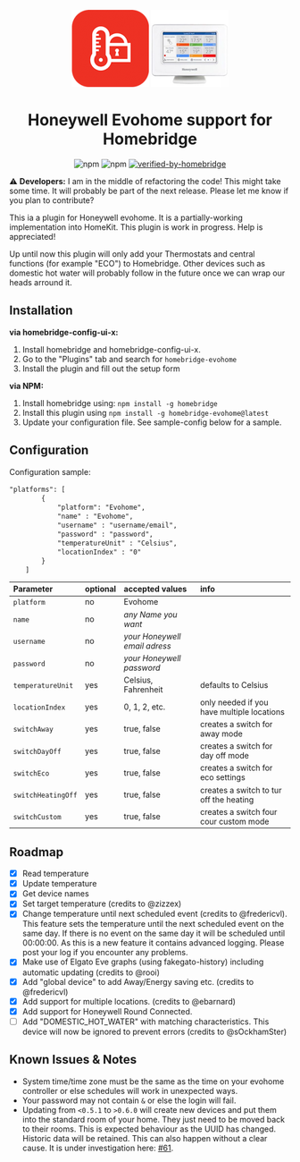 <span align="center">

![Honeywell Evohome Controller](assets/TCC_EMEA.png)
![Honeywell Evohome Controller](assets/evohome-controller.jpg)
# Honeywell Evohome support for Homebridge 
![npm](https://img.shields.io/npm/dt/homebridge-evohome)
![npm](https://img.shields.io/npm/v/homebridge-evohome)
[![verified-by-homebridge](https://badgen.net/badge/homebridge/verified/purple)](https://github.com/homebridge/homebridge/wiki/Verified-Plugins)


</span>

:warning: **Developers:** I am in the middle of refactoring the code! This might take some time. It will probably be part of the next release. Please let me know if you plan to contribute?  

This ia a plugin for Honeywell evohome. It is a partially-working implementation into HomeKit. This plugin is work in progress. Help is appreciated!

Up until now this plugin will only add your Thermostats and central functions (for example "ECO") to Homebridge. Other devices such as domestic hot water will probably follow in the future once we can wrap our heads arround it.

## Installation

**via homebridge-config-ui-x:**
1. Install homebridge and homebridge-config-ui-x.
2. Go to the "Plugins" tab and search for `homebridge-evohome`
3. Install the plugin and fill out the setup form

**via NPM:**
1. Install homebridge using: `npm install -g homebridge`
2. Install this plugin using `npm install -g homebridge-evohome@latest`
3. Update your configuration file. See sample-config below for a sample.

## Configuration

Configuration sample:

```
"platforms": [
        {
            "platform": "Evohome",
            "name" : "Evohome",
            "username" : "username/email",
            "password" : "password",
            "temperatureUnit" : "Celsius",
            "locationIndex" : "0"
        }
    ]
```

| Parameter          | optional | accepted values               | info |
| :--                | :--      | :--                           | :-- |
| `platform`         | no       | Evohome                       | |
| `name`             | no       | *any Name you want*           | |
| `username`         | no       | *your Honeywell email adress* | |
| `password`         | no       | *your Honeywell password*     | |
| `temperatureUnit`  | yes      | Celsius, Fahrenheit           | defaults to Celsius |
| `locationIndex`    | yes      | 0, 1, 2, etc.                 | only needed if you have multiple locations |
| `switchAway`       | yes      | true, false                   | creates a switch for away mode |
| `switchDayOff`     | yes      | true, false                   | creates a switch for day off mode |
| `switchEco`        | yes      | true, false                   | creates a switch for eco settings |
| `switchHeatingOff` | yes      | true, false                   | creates a switch to tur off the heating |
| `switchCustom`     | yes      | true, false                   | creates a switch four cour custom mode |


## Roadmap

- [x] Read temperature
- [x] Update temperature
- [x] Get device names
- [x] Set target temperature (credits to @zizzex)
- [x] Change temperature until next scheduled event (credits to @fredericvl). This feature sets the temperature until the next scheduled event on the same day. If there is no event on the same day it will be scheduled until 00:00:00. As this is a new feature it contains advanced logging. Please post your log if you encounter any problems.
- [x] Make use of Elgato Eve graphs (using fakegato-history) including automatic updating (credits to @rooi)
- [x] Add "global device" to add Away/Energy saving etc. (credits to @fredericvl)
- [x] Add support for multiple locations. (credits to @ebarnard)
- [x] Add support for Honeywell Round Connected.
- [ ] Add "DOMESTIC_HOT_WATER" with matching characteristics. This device will now be ignored to prevent errors (credits to @sOckhamSter)

## Known Issues & Notes

- System time/time zone must be the same as the time on your evohome controller or else schedules will work in unexpected ways.
- Your password may not contain `&` or else the login will fail.
- Updating from `<0.5.1` to `>0.6.0` will create new devices and put them into the standard room of your home. They just need to be moved back to their rooms. This is expected behaviour as the UUID has changed. Historic data will be retained. This can also happen without a clear cause. It is under investigation here: [#61](../../issues/61).
